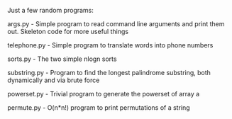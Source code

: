 Just a few random programs:

args.py - Simple program to read command line arguments and print them out. Skeleton code for more useful things

telephone.py - Simple program to translate words into phone numbers

sorts.py - The two simple nlogn sorts

substring.py - Program to find the longest palindrome substring, both dynamically and via brute force

powerset.py - Trivial program to generate the powerset of array a

permute.py - O(n*n!) program to print permutations of a string
